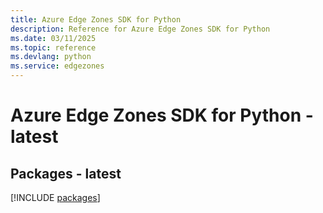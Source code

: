 ```yaml
---
title: Azure Edge Zones SDK for Python
description: Reference for Azure Edge Zones SDK for Python
ms.date: 03/11/2025
ms.topic: reference
ms.devlang: python
ms.service: edgezones
---
```

# Azure Edge Zones SDK for Python - latest
## Packages - latest
[!INCLUDE [packages](edge-zones-index.md)]